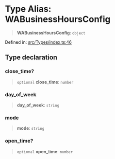 # Type Alias: WABusinessHoursConfig

> **WABusinessHoursConfig**: `object`

Defined in: [src/Types/index.ts:46](https://github.com/Fokusdotid/bail/blob/c004679536d41fcf32da31cecf70d3991dfa31b5/src/Types/index.ts#L46)

## Type declaration

### close\_time?

> `optional` **close\_time**: `number`

### day\_of\_week

> **day\_of\_week**: `string`

### mode

> **mode**: `string`

### open\_time?

> `optional` **open\_time**: `number`
